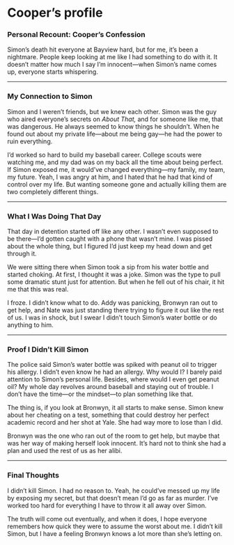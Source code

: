 # Cooper’s profile

### **Personal Recount: Cooper’s Confession**

Simon’s death hit everyone at Bayview hard, but for me, it’s been a nightmare. People keep looking at me like I had something to do with it. It doesn’t matter how much I say I’m innocent—when Simon’s name comes up, everyone starts whispering.

---

### **My Connection to Simon**

Simon and I weren’t friends, but we knew each other. Simon was the guy who aired everyone’s secrets on *About That,* and for someone like me, that was dangerous. He always seemed to know things he shouldn’t. When he found out about my private life—about me being gay—he had the power to ruin everything.

I’d worked so hard to build my baseball career. College scouts were watching me, and my dad was on my back all the time about being perfect. If Simon exposed me, it would’ve changed everything—my family, my team, my future. Yeah, I was angry at him, and I hated that he had that kind of control over my life. But wanting someone gone and actually killing them are two completely different things.

---

### **What I Was Doing That Day**

That day in detention started off like any other. I wasn’t even supposed to be there—I’d gotten caught with a phone that wasn’t mine. I was pissed about the whole thing, but I figured I’d just keep my head down and get through it.

We were sitting there when Simon took a sip from his water bottle and started choking. At first, I thought it was a joke. Simon was the type to pull some dramatic stunt just for attention. But when he fell out of his chair, it hit me that this was real.

I froze. I didn’t know what to do. Addy was panicking, Bronwyn ran out to get help, and Nate was just standing there trying to figure it out like the rest of us. I was in shock, but I swear I didn’t touch Simon’s water bottle or do anything to him.

---

### **Proof I Didn’t Kill Simon**

The police said Simon’s water bottle was spiked with peanut oil to trigger his allergy. I didn’t even know he had an allergy. Why would I? I barely paid attention to Simon’s personal life. Besides, where would I even get peanut oil? My whole day revolves around baseball and staying out of trouble. I don’t have the time—or the mindset—to plan something like that.

The thing is, if you look at Bronwyn, it all starts to make sense. Simon knew about her cheating on a test, something that could destroy her perfect academic record and her shot at Yale. She had way more to lose than I did.

Bronwyn was the one who ran out of the room to get help, but maybe that was her way of making herself look innocent. It’s hard not to think she had a plan and used the rest of us as her alibi.

---

### **Final Thoughts**

I didn’t kill Simon. I had no reason to. Yeah, he could’ve messed up my life by exposing my secret, but that doesn’t mean I’d go as far as murder. I’ve worked too hard for everything I have to throw it all away over Simon.

The truth will come out eventually, and when it does, I hope everyone remembers how quick they were to assume the worst about me. I didn’t kill Simon, but I have a feeling Bronwyn knows a lot more than she’s letting on.